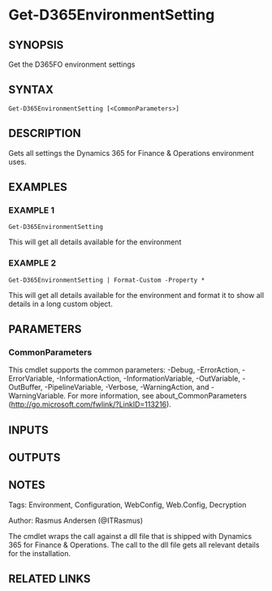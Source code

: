 ﻿---
external help file: d365fo.tools-help.xml
Module Name: d365fo.tools
online version:
schema: 2.0.0
---

# Get-D365EnvironmentSetting

## SYNOPSIS
Get the D365FO environment settings

## SYNTAX

```
Get-D365EnvironmentSetting [<CommonParameters>]
```

## DESCRIPTION
Gets all settings the Dynamics 365 for Finance & Operations environment uses.

## EXAMPLES

### EXAMPLE 1
```
Get-D365EnvironmentSetting
```

This will get all details available for the environment

### EXAMPLE 2
```
Get-D365EnvironmentSetting | Format-Custom -Property *
```

This will get all details available for the environment and format it to show all details in a long custom object.

## PARAMETERS

### CommonParameters
This cmdlet supports the common parameters: -Debug, -ErrorAction, -ErrorVariable, -InformationAction, -InformationVariable, -OutVariable, -OutBuffer, -PipelineVariable, -Verbose, -WarningAction, and -WarningVariable.
For more information, see about_CommonParameters (http://go.microsoft.com/fwlink/?LinkID=113216).

## INPUTS

## OUTPUTS

## NOTES
Tags: Environment, Configuration, WebConfig, Web.Config, Decryption

Author: Rasmus Andersen (@ITRasmus)

The cmdlet wraps the call against a dll file that is shipped with Dynamics 365 for Finance & Operations.
The call to the dll file gets all relevant details for the installation.

## RELATED LINKS
